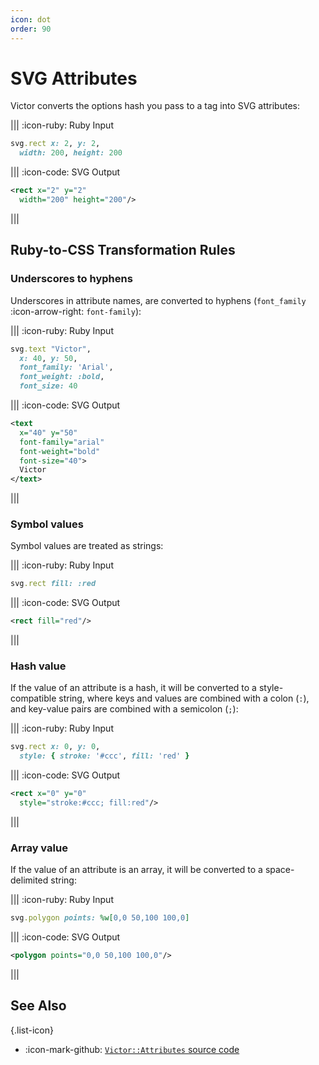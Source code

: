 ```yaml
---
icon: dot
order: 90
---
```


# SVG Attributes

Victor converts the options hash you pass to a tag into SVG attributes:

||| :icon-ruby: Ruby Input
```ruby
svg.rect x: 2, y: 2,
  width: 200, height: 200
```

||| :icon-code: SVG Output
```svg
<rect x="2" y="2"
  width="200" height="200"/>
```
|||

## Ruby-to-CSS Transformation Rules

### Underscores to hyphens

Underscores in attribute names, are converted to hyphens
(`font_family` :icon-arrow-right: `font-family`):

||| :icon-ruby: Ruby Input
```ruby
svg.text "Victor",
  x: 40, y: 50,
  font_family: 'Arial',
  font_weight: :bold,
  font_size: 40
```

||| :icon-code: SVG Output
```svg
<text
  x="40" y="50"
  font-family="arial"
  font-weight="bold"
  font-size="40">
  Victor
</text>
```

|||


### Symbol values

Symbol values are treated as strings:

||| :icon-ruby: Ruby Input
```ruby
svg.rect fill: :red
```

||| :icon-code: SVG Output
```svg
<rect fill="red"/>
```
|||

### Hash value

If the value of an attribute is a hash, it will be converted to a 
style-compatible string, where keys and values are combined with a colon (`:`),
and key-value pairs are combined with a semicolon (`;`):

||| :icon-ruby: Ruby Input
```ruby
svg.rect x: 0, y: 0,
  style: { stroke: '#ccc', fill: 'red' }
```

||| :icon-code: SVG Output
```svg
<rect x="0" y="0"
  style="stroke:#ccc; fill:red"/>
```
|||

### Array value

If the value of an attribute is an array, it will be converted to a 
space-delimited string:

||| :icon-ruby: Ruby Input
```ruby
svg.polygon points: %w[0,0 50,100 100,0]
```
||| :icon-code: SVG Output
```svg
<polygon points="0,0 50,100 100,0"/>
```
|||


## See Also

{.list-icon}
- :icon-mark-github: [`Victor::Attributes` source code](https://github.com/DannyBen/victor/blob/master/lib/victor/attributes.rb)
